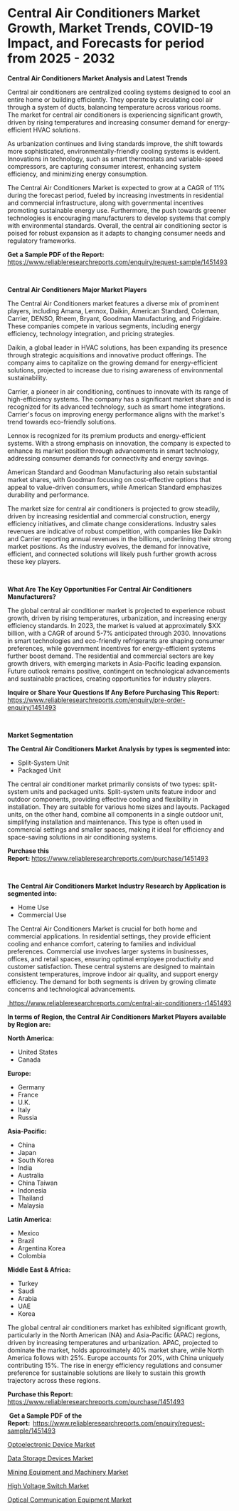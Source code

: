 <p><h1>Central Air Conditioners Market Growth, Market Trends, COVID-19 Impact, and Forecasts for period from 2025 - 2032</h1></p><p><strong>Central Air Conditioners Market Analysis and Latest Trends</strong></p>
<p><p>Central air conditioners are centralized cooling systems designed to cool an entire home or building efficiently. They operate by circulating cool air through a system of ducts, balancing temperature across various rooms. The market for central air conditioners is experiencing significant growth, driven by rising temperatures and increasing consumer demand for energy-efficient HVAC solutions. </p><p>As urbanization continues and living standards improve, the shift towards more sophisticated, environmentally-friendly cooling systems is evident. Innovations in technology, such as smart thermostats and variable-speed compressors, are capturing consumer interest, enhancing system efficiency, and minimizing energy consumption. </p><p>The Central Air Conditioners Market is expected to grow at a CAGR of 11% during the forecast period, fueled by increasing investments in residential and commercial infrastructure, along with governmental incentives promoting sustainable energy use. Furthermore, the push towards greener technologies is encouraging manufacturers to develop systems that comply with environmental standards. Overall, the central air conditioning sector is poised for robust expansion as it adapts to changing consumer needs and regulatory frameworks.</p></p>
<p><strong>Get a Sample PDF of the Report:&nbsp;</strong> <a href="https://www.reliableresearchreports.com/enquiry/request-sample/1451493?utm_campaign=120&utm_medium=2&utm_source=Github&utm_content=ia&utm_term=17022025&utm_id=central-air-conditioners">https://www.reliableresearchreports.com/enquiry/request-sample/1451493</a></p>
<p>&nbsp;</p>
<p><strong>Central Air Conditioners Major Market Players</strong></p>
<p><p>The Central Air Conditioners market features a diverse mix of prominent players, including Amana, Lennox, Daikin, American Standard, Coleman, Carrier, DENSO, Rheem, Bryant, Goodman Manufacturing, and Frigidaire. These companies compete in various segments, including energy efficiency, technology integration, and pricing strategies.</p><p>Daikin, a global leader in HVAC solutions, has been expanding its presence through strategic acquisitions and innovative product offerings. The company aims to capitalize on the growing demand for energy-efficient solutions, projected to increase due to rising awareness of environmental sustainability.</p><p>Carrier, a pioneer in air conditioning, continues to innovate with its range of high-efficiency systems. The company has a significant market share and is recognized for its advanced technology, such as smart home integrations. Carrier's focus on improving energy performance aligns with the market's trend towards eco-friendly solutions.</p><p>Lennox is recognized for its premium products and energy-efficient systems. With a strong emphasis on innovation, the company is expected to enhance its market position through advancements in smart technology, addressing consumer demands for connectivity and energy savings.</p><p>American Standard and Goodman Manufacturing also retain substantial market shares, with Goodman focusing on cost-effective options that appeal to value-driven consumers, while American Standard emphasizes durability and performance.</p><p>The market size for central air conditioners is projected to grow steadily, driven by increasing residential and commercial construction, energy efficiency initiatives, and climate change considerations. Industry sales revenues are indicative of robust competition, with companies like Daikin and Carrier reporting annual revenues in the billions, underlining their strong market positions. As the industry evolves, the demand for innovative, efficient, and connected solutions will likely push further growth across these key players.</p></p>
<p>&nbsp;</p>
<p><strong>What Are The Key Opportunities For Central Air Conditioners Manufacturers?</strong></p>
<p><p>The global central air conditioner market is projected to experience robust growth, driven by rising temperatures, urbanization, and increasing energy efficiency standards. In 2023, the market is valued at approximately $XX billion, with a CAGR of around 5-7% anticipated through 2030. Innovations in smart technologies and eco-friendly refrigerants are shaping consumer preferences, while government incentives for energy-efficient systems further boost demand. The residential and commercial sectors are key growth drivers, with emerging markets in Asia-Pacific leading expansion. Future outlook remains positive, contingent on technological advancements and sustainable practices, creating opportunities for industry players.</p></p>
<p><strong>Inquire or Share Your Questions If Any Before Purchasing This Report:</strong> <a href="https://www.reliableresearchreports.com/enquiry/pre-order-enquiry/1451493?utm_campaign=120&utm_medium=2&utm_source=Github&utm_content=ia&utm_term=17022025&utm_id=central-air-conditioners">https://www.reliableresearchreports.com/enquiry/pre-order-enquiry/1451493</a></p>
<p>&nbsp;</p>
<p><strong>Market Segmentation</strong></p>
<p><strong>The Central Air Conditioners Market Analysis by types is segmented into:</strong></p>
<p><ul><li>Split-System Unit</li><li>Packaged Unit</li></ul></p>
<p><p>The central air conditioner market primarily consists of two types: split-system units and packaged units. Split-system units feature indoor and outdoor components, providing effective cooling and flexibility in installation. They are suitable for various home sizes and layouts. Packaged units, on the other hand, combine all components in a single outdoor unit, simplifying installation and maintenance. This type is often used in commercial settings and smaller spaces, making it ideal for efficiency and space-saving solutions in air conditioning systems.</p></p>
<p><strong>Purchase this Report:&nbsp;</strong><a href="https://www.reliableresearchreports.com/purchase/1451493?utm_campaign=120&utm_medium=2&utm_source=Github&utm_content=ia&utm_term=17022025&utm_id=central-air-conditioners">https://www.reliableresearchreports.com/purchase/1451493</a></p>
<p>&nbsp;</p>
<p><strong>The Central Air Conditioners Market Industry Research by Application is segmented into:</strong></p>
<p><ul><li>Home Use</li><li>Commercial Use</li></ul></p>
<p><p>The Central Air Conditioners Market is crucial for both home and commercial applications. In residential settings, they provide efficient cooling and enhance comfort, catering to families and individual preferences. Commercial use involves larger systems in businesses, offices, and retail spaces, ensuring optimal employee productivity and customer satisfaction. These central systems are designed to maintain consistent temperatures, improve indoor air quality, and support energy efficiency. The demand for both segments is driven by growing climate concerns and technological advancements.</p></p>
<p><a href="https://www.reliableresearchreports.com/central-air-conditioners-r1451493?utm_campaign=120&utm_medium=2&utm_source=Github&utm_content=ia&utm_term=17022025&utm_id=central-air-conditioners">&nbsp;https://www.reliableresearchreports.com/central-air-conditioners-r1451493</a></p>
<p><strong>In terms of Region, the Central Air Conditioners Market Players available by Region are:</strong></p>
<p>
    <p> <strong> North America: </strong>
        <ul>
            <li>United States</li>
            <li>Canada</li>
        </ul>
        </p> 
    <p> <strong> Europe: </strong>
        <ul>
            <li>Germany</li>
            <li>France</li>
            <li>U.K.</li>
            <li>Italy</li>
            <li>Russia</li>
        </ul>
        </p> 
    <p> <strong> Asia-Pacific: </strong>
        <ul>
            <li>China</li>
            <li>Japan</li>
            <li>South Korea</li>
            <li>India</li>
            <li>Australia</li>
            <li>China Taiwan</li>
            <li>Indonesia</li>
            <li>Thailand</li>
            <li>Malaysia</li>
        </ul>
        </p> 
    <p> <strong> Latin America: </strong>
        <ul>
            <li>Mexico</li>
            <li>Brazil</li>
            <li>Argentina Korea</li>
            <li>Colombia</li>
        </ul>
        </p> 
    <p> <strong> Middle East & Africa: </strong>
        <ul>
            <li>Turkey</li>
            <li>Saudi</li>
            <li>Arabia</li>
            <li>UAE</li>
            <li>Korea</li>
        </ul>
    </p>
    </p>
<p><p>The global central air conditioners market has exhibited significant growth, particularly in the North American (NA) and Asia-Pacific (APAC) regions, driven by increasing temperatures and urbanization. APAC, projected to dominate the market, holds approximately 40% market share, while North America follows with 25%. Europe accounts for 20%, with China uniquely contributing 15%. The rise in energy efficiency regulations and consumer preference for sustainable solutions are likely to sustain this growth trajectory across these regions.</p></p>
<p><strong>Purchase this Report: </strong><a href="https://www.reliableresearchreports.com/purchase/1451493?utm_campaign=120&utm_medium=2&utm_source=Github&utm_content=ia&utm_term=17022025&utm_id=central-air-conditioners">https://www.reliableresearchreports.com/purchase/1451493</a></p>
<p>&nbsp;<strong>Get a Sample PDF of the Report:&nbsp;&nbsp;</strong><a href="https://www.reliableresearchreports.com/enquiry/request-sample/1451493?utm_campaign=120&utm_medium=2&utm_source=Github&utm_content=ia&utm_term=17022025&utm_id=central-air-conditioners">https://www.reliableresearchreports.com/enquiry/request-sample/1451493</a></p>
<p><strong></strong></p>
<p><p><a href="https://github.com/micbotam/Market-Research-Report-List-1/blob/main/optoelectronic-device-market.md?utm_campaign=120&utm_medium=2&utm_source=Github&utm_content=ia&utm_term=17022025&utm_id=central-air-conditioners">Optoelectronic Device Market</a></p><p><a href="https://github.com/ngozudapshi/Market-Research-Report-List-1/blob/main/data-storage-devices-market.md?utm_campaign=120&utm_medium=2&utm_source=Github&utm_content=ia&utm_term=17022025&utm_id=central-air-conditioners">Data Storage Devices Market</a></p><p><a href="https://github.com/namaqbagels64/Market-Research-Report-List-1/blob/main/mining-equipment-and-machinery-market.md?utm_campaign=120&utm_medium=2&utm_source=Github&utm_content=ia&utm_term=17022025&utm_id=central-air-conditioners">Mining Equipment and Machinery Market</a></p><p><a href="https://github.com/vitrilaoire/Market-Research-Report-List-1/blob/main/high-voltage-switch-market.md?utm_campaign=120&utm_medium=2&utm_source=Github&utm_content=ia&utm_term=17022025&utm_id=central-air-conditioners">High Voltage Switch Market</a></p><p><a href="https://github.com/scaseiargas/Market-Research-Report-List-1/blob/main/optical-communication-equipment-market.md?utm_campaign=120&utm_medium=2&utm_source=Github&utm_content=ia&utm_term=17022025&utm_id=central-air-conditioners">Optical Communication Equipment Market</a></p></p>